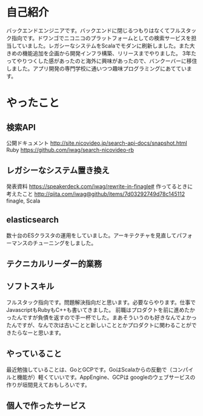 # 自己紹介
バックエンドエンジニアです。バックエンドに閉じるつもりはなくてフルスタック指向です。ドワンゴでニコニコのプラットフォームとしての検索サービスを担当していました。レガシーなシステムをScalaでモダンに刷新しました。また大きめの機能追加を企画から開発インフラ構築、リリースまでやりました。
3年たってやりつくした感があったのと海外に興味があったので、バンクーバーに移住しました。アプリ開発の専門学校に通いつつ趣味プログラミングにあてています。

# やったこと

## 検索API
公開ドキュメント http://site.nicovideo.jp/search-api-docs/snapshot.html
Ruby https://github.com/iwag/search-nicovideo-rb

## レガシーなシステム置き換え
発表資料 https://speakerdeck.com/iwag/rewrite-in-finagle#
作ってるときに考えたこと  http://qiita.com/iwag@github/items/7d03292749d78c145112
finagle, Scala

## elasticsearch
数十台のESクラスタの運用をしていました。アーキテクチャを見直してパフォーマンスのチューニングをしました。

## テクニカルリーダー的業務

## ソフトスキル
フルスタック指向です。問題解決指向だと思います。必要ならやります。仕事でJavascriptもRubyもC++も書いてきました。
前職はプロダクトを前に進めたかったんですが負債を返すので手一杯でした。まあそういうのも好きなんでよかったんですが、なんで次は古いことと新しいこととかプロダクトに関わることができたらなーと思います。

## やっていること
最近勉強していることは、GoとGCPです。GoはScalaからの反動で（コンパイルと機能が）軽くていいです。AppEngine、GCPは googleのウェブサービスの作りが垣間見えておもしろいです。

## 個人で作ったサービス
